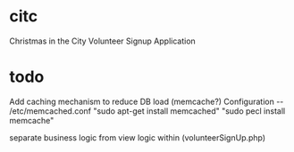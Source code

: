 citc
====
Christmas in the City Volunteer Signup Application

todo
====
Add caching mechanism to reduce DB load (memcache?)
Configuration -- /etc/memcached.conf
"sudo apt-get install memcached"
"sudo pecl install memcache"

separate business logic from view logic within (volunteerSignUp.php)